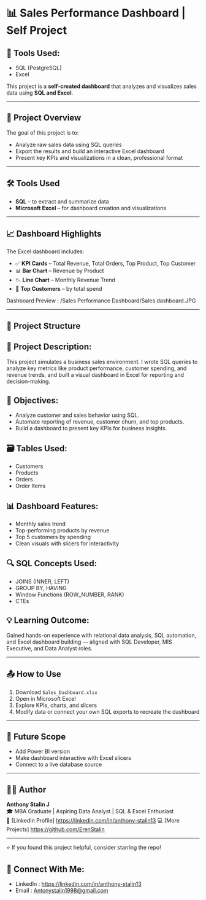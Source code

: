 # 📊 Sales Performance Dashboard | Self Project

## 🧰 Tools Used:
- SQL (PostgreSQL)
- Excel

This project is a **self-created dashboard** that analyzes and visualizes sales data using **SQL and Excel**.

---

## 📌 Project Overview

The goal of this project is to:

- Analyze raw sales data using SQL queries
- Export the results and build an interactive Excel dashboard
- Present key KPIs and visualizations in a clean, professional format

---

## 🛠 Tools Used

- **SQL** – to extract and summarize data
- **Microsoft Excel** – for dashboard creation and visualizations

---

## 📈 Dashboard Highlights

The Excel dashboard includes:

- ✅ **KPI Cards** – Total Revenue, Total Orders, Top Product, Top Customer
- 📊 **Bar Chart** – Revenue by Product
- 📉 **Line Chart** – Monthly Revenue Trend
- 👥 **Top Customers** – by total spend

Dashboard Preview : /Sales Performance Dashboard/Sales dashboard.JPG

---

## 📂 Project Structure

## 📁 Project Description:
This project simulates a business sales environment. I wrote SQL queries to analyze key metrics like product performance, customer spending, and revenue trends, and built a visual dashboard in Excel for reporting and decision-making.

## 📌 Objectives:
- Analyze customer and sales behavior using SQL.
- Automate reporting of revenue, customer churn, and top products.
- Build a dashboard to present key KPIs for business insights.

## 🗃️ Tables Used:
- Customers
- Products
- Orders
- Order Items

## 📊 Dashboard Features:
- Monthly sales trend
- Top-performing products by revenue
- Top 5 customers by spending
- Clean visuals with slicers for interactivity

## 🔍 SQL Concepts Used:
- JOINS (INNER, LEFT)
- GROUP BY, HAVING
- Window Functions (ROW_NUMBER, RANK)
- CTEs

## 💡 Learning Outcome:
Gained hands-on experience with relational data analysis, SQL automation, and Excel dashboard building — aligned with SQL Developer, MIS Executive, and Data Analyst roles.


---

## 📤 How to Use

1. Download `Sales_Dashboard.xlsx`
2. Open in Microsoft Excel
3. Explore KPIs, charts, and slicers
4. Modify data or connect your own SQL exports to recreate the dashboard

---

## 🚀 Future Scope

- Add Power BI version
- Make dashboard interactive with Excel slicers
- Connect to a live database source

---

## 🙋‍♂️ Author

**Anthony Stalin J**  
🎓 MBA Graduate | Aspiring Data Analyst | SQL & Excel Enthusiast  
🔗 [LinkedIn Profile] https://linkedin.com/in/anthony-stalin13
💻 [More Projects] https://github.com/ErenStalin

---

⭐ If you found this project helpful, consider starring the repo!


## 🔗 Connect With Me:
- LinkedIn : https://linkedin.com/in/anthony-stalin13
- Email : Antonystalin1998@gmail.com
